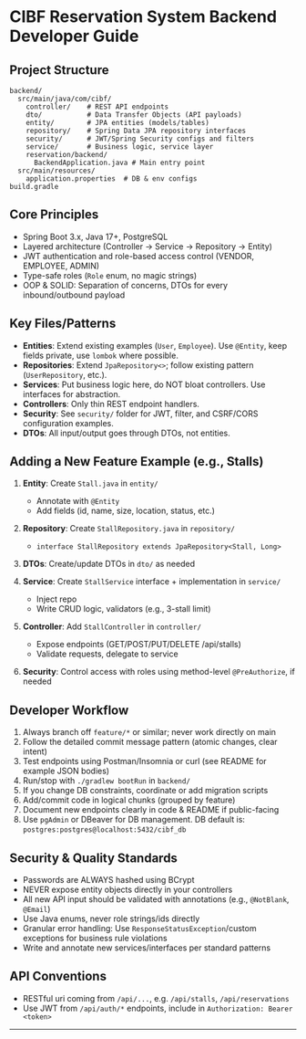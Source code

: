 # CIBF Reservation System Backend Developer Guide

## Project Structure

```
backend/
  src/main/java/com/cibf/
    controller/    # REST API endpoints
    dto/           # Data Transfer Objects (API payloads)
    entity/        # JPA entities (models/tables)
    repository/    # Spring Data JPA repository interfaces
    security/      # JWT/Spring Security configs and filters
    service/       # Business logic, service layer
    reservation/backend/
      BackendApplication.java # Main entry point
  src/main/resources/
    application.properties  # DB & env configs
build.gradle
```

## Core Principles
- Spring Boot 3.x, Java 17+, PostgreSQL
- Layered architecture (Controller → Service → Repository → Entity)
- JWT authentication and role-based access control (VENDOR, EMPLOYEE, ADMIN)
- Type-safe roles (`Role` enum, no magic strings)
- OOP & SOLID: Separation of concerns, DTOs for every inbound/outbound payload

## Key Files/Patterns
- **Entities**: Extend existing examples (`User`, `Employee`). Use `@Entity`, keep fields private, use `lombok` where possible.
- **Repositories**: Extend `JpaRepository<>`; follow existing pattern (`UserRepository`, etc.).
- **Services**: Put business logic here, do NOT bloat controllers. Use interfaces for abstraction.
- **Controllers**: Only thin REST endpoint handlers.
- **Security**: See `security/` folder for JWT, filter, and CSRF/CORS configuration examples.
- **DTOs**: All input/output goes through DTOs, not entities.

## Adding a New Feature Example (e.g., Stalls)

1. **Entity**: Create `Stall.java` in `entity/`
   - Annotate with `@Entity`
   - Add fields (id, name, size, location, status, etc.)

2. **Repository**: Create `StallRepository.java` in `repository/`
   - `interface StallRepository extends JpaRepository<Stall, Long>`

3. **DTOs**: Create/update DTOs in `dto/` as needed

4. **Service**: Create `StallService` interface + implementation in `service/`
   - Inject repo
   - Write CRUD logic, validators (e.g., 3-stall limit)

5. **Controller**: Add `StallController` in `controller/`
   - Expose endpoints (GET/POST/PUT/DELETE /api/stalls)
   - Validate requests, delegate to service

6. **Security**: Control access with roles using method-level `@PreAuthorize`, if needed

## Developer Workflow
1. Always branch off `feature/*` or similar; never work directly on main
2. Follow the detailed commit message pattern (atomic changes, clear intent)
3. Test endpoints using Postman/Insomnia or curl (see README for example JSON bodies)
4. Run/stop with `./gradlew bootRun` in `backend/`
5. If you change DB constraints, coordinate or add migration scripts
6. Add/commit code in logical chunks (grouped by feature)
7. Document new endpoints clearly in code & README if public-facing
8. Use `pgAdmin` or DBeaver for DB management. DB default is: `postgres:postgres@localhost:5432/cibf_db`

## Security & Quality Standards
- Passwords are ALWAYS hashed using BCrypt
- NEVER expose entity objects directly in your controllers
- All new API input should be validated with annotations (e.g., `@NotBlank`, `@Email`)
- Use Java enums, never role strings/ids directly
- Granular error handling: Use `ResponseStatusException`/custom exceptions for business rule violations
- Write and annotate new services/interfaces per standard patterns

## API Conventions
- RESTful uri coming from `/api/...`, e.g. `/api/stalls`, `/api/reservations`
- Use JWT from `/api/auth/*` endpoints, include in `Authorization: Bearer <token>`


---
